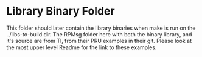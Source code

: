 # Library Binary Folder
This folder should later contain the library binaries when make is run on the ../libs-to-build dir.
The RPMsg folder here with both the binary library, and it's source are from TI, from their PRU examples in their git.
Please look at the most upper level Readme for the link to these examples.
